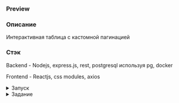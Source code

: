 ### Preview

### Описание

Интерактивная таблица с кастомной пагинацией

### Стэк

Backend - Nodejs, express.js, rest, postgresql используя pg, docker

Frontend - Reactjs, css modules, axios

<details>
  <summary>Запуск</summary>

Перед запуском, вам нужно установить Docker себе на компьютер.[Скачать установщик Docker Desktop](https://www.docker.com/get-started).

После установки, проверьте, что Docker работает, набрав `docker` в терминале.

После установки Docker

1.  Переместитесь в директорию приложения
2.  Переместитесь в директорию бэкенда
3.  `docker-compose up --build -d` собрать контейнер с бд и бэкендом, после сборки контейнер запустится автоматически
4.  Переместиться в директорию фронтэнда
5.  `npm i` установить зависимости
6.  `npm start` запустить фронтэнд

</details>

<details>
  <summary>Задание</summary>

Нужно разработать таблицу в формате Single Page Application.

#### Требования к таблице.

1. Таблица должна содержать 4 колонки:
   1. Дата
   2. Название
   3. Количество
   4. Расстояние
2. База данных может быть PostgreSQL
3. Таблица должна иметь сортировку по всем полям кроме даты. Фильтрация должна быть в виде двух выпадающих списков и текстового поля:
   1. Выбор колонки, по которой будет фильтрация
   2. Выбор условия (равно, содержить, больше, меньше)
   3. Поле для ввода значения для фильтрации
4. Таблица должна содержать пагинацию

Вся таблица должна работать без перезагрузки страницы.

**Можно использовать:**

- Возможности node.js
- React/Axios
- css библиотеки

**Нельзя использовать:**

- Библиотеки с готовыми компонентами или плагины для React, которые

предоставляют готовый функционал, требуемый в задании

- Библиотеки и плагины для валидации
- Библиотеки и плагины для работы с БД, ORM
- CMS системы

</details>
